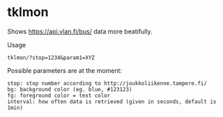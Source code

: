 # tklmon

Shows https://api.vlan.fi/bus/ data more beatifully.

Usage

	tklmon/?stop=1234&param1=XYZ

Possible parameters are at the moment:

	stop: stop number according to http://joukkoliikenne.tampere.fi/
	bg: background color (eg. blue, #123123)
	fg: foreground color = text color
	interval: how often data is retrieved (given in seconds, default is 1min)
